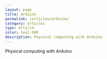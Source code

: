 ```yaml
---
layout: page
title: Arduino
permalink: /articles/arduino/
category: articles
type: article
color: teal-500
description: Physical computing with Arduino
---
```


<article-image source="https://www.arduino.cc/en/uploads/Tutorial/ArduinoUNO_bb.png" width="500px" alt="Arduino Uno; Courtesy: Arduino.cc" pos='left'> </article-image>
Physical computing with Arduino
